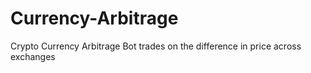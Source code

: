 # Currency-Arbitrage
Crypto Currency Arbitrage Bot
trades on the difference in price across exchanges
